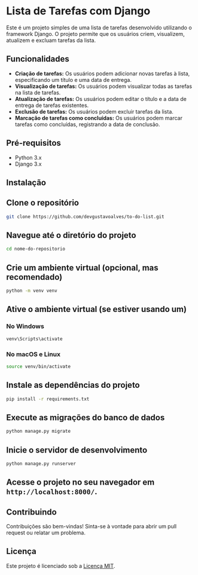 # Lista de Tarefas com Django

Este é um projeto simples de uma lista de tarefas desenvolvido utilizando o framework Django. O projeto permite que os usuários criem, visualizem, atualizem e excluam tarefas da lista.

## Funcionalidades

- **Criação de tarefas:** Os usuários podem adicionar novas tarefas à lista, especificando um título e uma data de entrega.
- **Visualização de tarefas:** Os usuários podem visualizar todas as tarefas na lista de tarefas.
- **Atualização de tarefas:** Os usuários podem editar o título e a data de entrega de tarefas existentes.
- **Exclusão de tarefas:** Os usuários podem excluir tarefas da lista.
- **Marcação de tarefas como concluídas:** Os usuários podem marcar tarefas como concluídas, registrando a data de conclusão.

## Pré-requisitos

- Python 3.x
- Django 3.x

## Instalação

## Clone o repositório
```bash
git clone https://github.com/devgustavoalves/to-do-list.git
```

## Navegue até o diretório do projeto
```bash
cd nome-do-repositorio
```

## Crie um ambiente virtual (opcional, mas recomendado)
```bash
python -m venv venv
```

## Ative o ambiente virtual (se estiver usando um)
### No Windows
```bash
venv\Scripts\activate
```

### No macOS e Linux

```bash
source venv/bin/activate
```
## Instale as dependências do projeto
```bash
pip install -r requirements.txt
```

## Execute as migrações do banco de dados
```bash
python manage.py migrate
```

## Inicie o servidor de desenvolvimento
```bash
python manage.py runserver
```

## Acesse o projeto no seu navegador em `http://localhost:8000/`.

## Contribuindo

Contribuições são bem-vindas! Sinta-se à vontade para abrir um pull request ou relatar um problema.

## Licença

Este projeto é licenciado sob a [Licença MIT](https://opensource.org/licenses/MIT).

